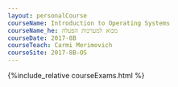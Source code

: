 ```yaml
---
layout: personalCourse
courseName: Introduction to Operating Systems
courseName_he: מבוא למערכות הפעלה
courseDate: 2017-8B
courseTeach: Carmi Merimovich
courseSite: 2017-8B-OS
---
```

{%include_relative courseExams.html %}

